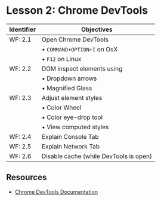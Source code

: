 # Lesson 2: Chrome DevTools

Identifier   | Objectives
-------------|------------
WF: 2.1      | Open Chrome DevTools
             | &bull; `COMMAND+OPTION+I` on OsX
             | &bull; `F12` on Linux
WF: 2.2      | DOM inspect elements using
             | &bull; Dropdown arrows
             | &bull; Magnified Glass
WF: 2.3      | Adjust element styles
             | &bull; Color Wheel
             | &bull; Color eye-drop tool
             | &bull; View computed styles
WF: 2.4      | Explain Console Tab
WF: 2.5      | Explain Network Tab
WF: 2.6      | Disable cache (while DevTools is open)

## Resources
- [Chrome DevTools Documentation](https://developer.chrome.com/devtools)